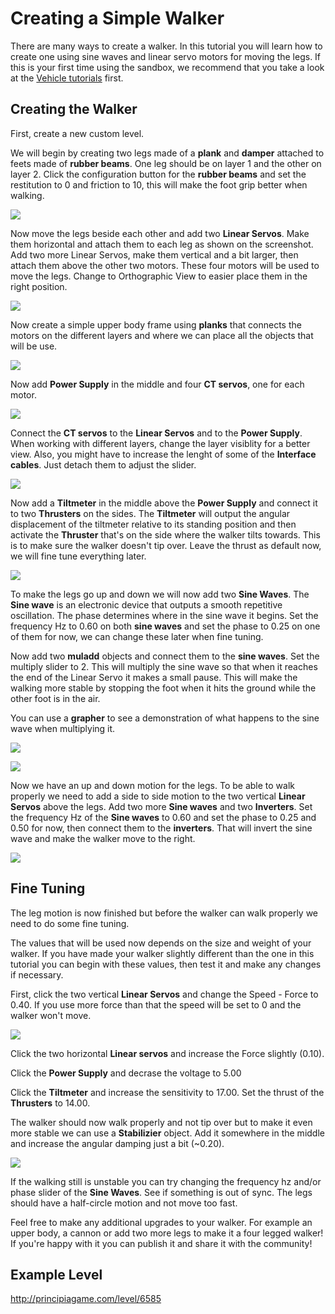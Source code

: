 # Creating a Simple Walker
There are many ways to create a walker. In this tutorial you will learn how to create one using sine waves and linear servo motors for moving the legs. If this is your first time using the sandbox, we recommend that you take a look at the [Vehicle tutorials](Building_A_Vehicle_Part_1) first.

## Creating the Walker

First, create a new custom level.

We will begin by creating two legs made of a **plank** and **damper** attached to feets made of **rubber beams**. One leg should be on layer 1 and the other on layer 2. Click the configuration button for the **rubber beams** and set the restitution to 0 and friction to 10, this will make the foot grip better when walking.

![](https://i.imgur.com/ZfubrZ0.png)

Now move the legs beside each other and add two **Linear Servos**. Make them horizontal and attach them to each leg as shown on the screenshot. Add two more Linear Servos, make them vertical and a bit larger, then attach them above the other two motors. These four motors will be used to move the legs. Change to Orthographic View to easier place them in the right position.

![](https://i.imgur.com/pv1Y3Ua.png)

Now create a simple upper body frame using **planks** that connects the motors on the different layers and where we can place all the objects that will be use.

![](https://i.imgur.com/Gn8WUl5.png)

Now add **Power Supply** in the middle and four **CT servos**, one for each motor.

![](https://i.imgur.com/sxkgz1d.png)

Connect the **CT servos** to the **Linear Servos** and to the **Power Supply**. When working with different layers, change the layer visiblity for a better view. Also, you might have to increase the lenght of some of the **Interface cables**. Just detach them to adjust the slider.

![](https://i.imgur.com/OGMHGoT.png)

Now add a **Tiltmeter** in the middle above the **Power Supply** and connect it to two **Thrusters** on the sides. The **Tiltmeter** will output the angular displacement of the tiltmeter relative to its standing position and then activate the **Thruster** that's on the side where the walker tilts towards. This is to make sure the walker doesn't tip over. Leave the thrust as default now, we will fine tune everything later.

![](https://i.imgur.com/smUdR1Z.png)

To make the legs go up and down we will now add two **Sine Waves**. The **Sine wave** is an electronic device that outputs a smooth repetitive oscillation. The phase determines where in the sine wave it begins. Set the frequency Hz to 0.60 on both **sine waves** and set the phase to 0.25 on one of them for now, we can change these later when fine tuning.

Now add two **muladd** objects and connect them to the **sine waves**. Set the multiply slider to 2. This will multiply the sine wave so that when it reaches the end of the Linear Servo it makes a small pause. This will make the walking more stable by stopping the foot when it hits the ground while the other foot is in the air.

You can use a **grapher** to see a demonstration of what happens to the sine wave when multiplying it.

![](https://i.imgur.com/GMPATgu.png)

![](https://i.imgur.com/xNmHhn9.png)

Now we have an up and down motion for the legs. To be able to walk properly we need to add a side to side motion to the two vertical **Linear Servos** above the legs. Add two more **Sine waves** and two **Inverters**. Set the frequency Hz of the **Sine waves** to 0.60 and set the phase to 0.25 and 0.50 for now, then connect them to the **inverters**. That will invert the sine wave and make the walker move to the right.

![](https://i.imgur.com/9mIvPv4.png)

## Fine Tuning

The leg motion is now finished but before the walker can walk properly we need to do some fine tuning.

The values that will be used now depends on the size and weight of your walker. If you have made your walker slightly different than the one in this tutorial you can begin with these values, then test it and make any changes if necessary.

First, click the two vertical **Linear Servos** and change the Speed - Force to 0.40. If you use more force than that the speed will be set to 0 and the walker won't move.

![](https://i.imgur.com/GSgAutC.png)

Click the two horizontal **Linear servos** and increase the Force slightly (0.10).

Click the **Power Supply** and decrase the voltage to 5.00

Click the **Tiltmeter** and increase the sensitivity to 17.00. Set the thrust of the **Thrusters** to 14.00.

The walker should now walk properly and not tip over but to make it even more stable we can use a **Stabilizier** object. Add it somewhere in the middle and increase the angular damping just a bit (~0.20).

![](https://i.imgur.com/3rnRIBs.png)

If the walking still is unstable you can try changing the frequency hz and/or phase slider of the **Sine Waves**. See if something is out of sync. The legs should have a half-circle motion and not move too fast.

Feel free to make any additional upgrades to your walker. For example an upper body, a cannon or add two more legs to make it a four legged walker! If you're happy with it you can publish it and share it with the community!

## Example Level

http://principiagame.com/level/6585